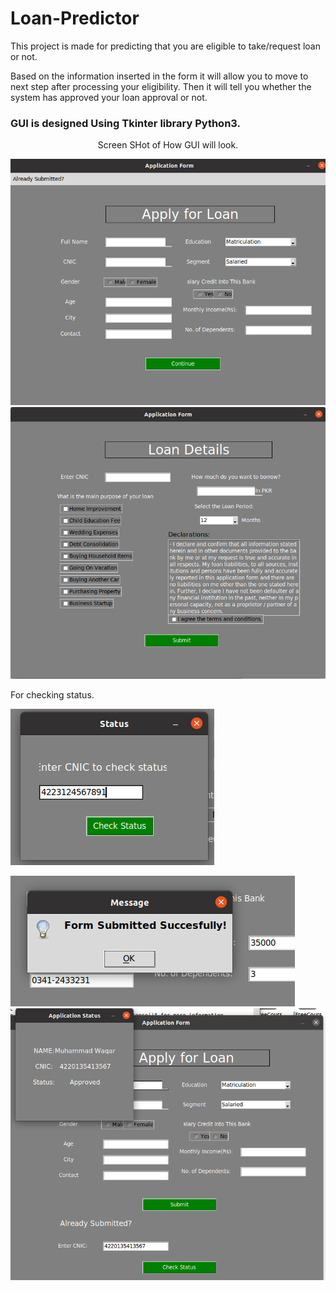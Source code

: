 # Loan-Predictor
This project is made for predicting that you are eligible to take/request loan or not.

Based on the information inserted in the form it will allow you to move to next step after processing your eligibility. Then it will tell you whether the system has approved your loan approval or not.
<h3>GUI is designed Using Tkinter library Python3.</h3>
<div align="column">
  <div align="center">
    <p>Screen SHot of How GUI will look.</p>
  </div>
  <img src="1.png" alt="Pic-1">
  <img src="2.png" alt="Pic-2">
  <p>For checking status.</p>
  <img src="3.png" alt="Pic-3">
  <p></p>
  <img src="4.png" alt="Pic-4">
  <img src="5.png" alt="Pic-5">
  </div>
